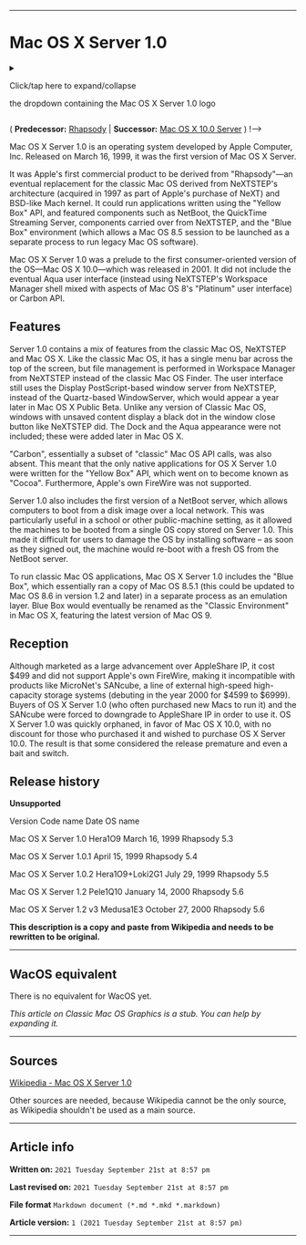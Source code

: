   
***

# Mac OS X Server 1.0

<details>
<summary><p>Click/tap here to expand/collapse</p>
<p>the dropdown containing the Mac OS X Server 1.0 logo</p></summary>

![https://github.com/seanpm2001/WacOS/blob/master/Graphics/MacOS-Server/1.0/Logo/MacOSX_Server1.0_Logo.png](https://github.com/seanpm2001/WacOS/blob/master/Graphics/MacOS-Server/1.0/Logo/MacOSX_Server1.0_Logo.png)

</details>

( **Predecessor:** [Rhapsody](https://github.com/seanpm2001/WacOS/wiki/Rhapsody/) | **Successor:** [Mac OS X 10.0 Server](https://github.com/seanpm2001/WacOS/wiki/MacOS-Server/) ) !-->

Mac OS X Server 1.0 is an operating system developed by Apple Computer, Inc. Released on March 16, 1999, it was the first version of Mac OS X Server.

It was Apple's first commercial product to be derived from "Rhapsody"—an eventual replacement for the classic Mac OS derived from NeXTSTEP's architecture (acquired in 1997 as part of Apple's purchase of NeXT) and BSD-like Mach kernel. It could run applications written using the "Yellow Box" API, and featured components such as NetBoot, the QuickTime Streaming Server, components carried over from NeXTSTEP, and the "Blue Box" environment (which allows a Mac OS 8.5 session to be launched as a separate process to run legacy Mac OS software).

Mac OS X Server 1.0 was a prelude to the first consumer-oriented version of the OS—Mac OS X 10.0—which was released in 2001. It did not include the eventual Aqua user interface (instead using NeXTSTEP's Workspace Manager shell mixed with aspects of Mac OS 8's "Platinum" user interface) or Carbon API.

## Features

Server 1.0 contains a mix of features from the classic Mac OS, NeXTSTEP and Mac OS X. Like the classic Mac OS, it has a single menu bar across the top of the screen, but file management is performed in Workspace Manager from NeXTSTEP instead of the classic Mac OS Finder. The user interface still uses the Display PostScript-based window server from NeXTSTEP, instead of the Quartz-based WindowServer, which would appear a year later in Mac OS X Public Beta. Unlike any version of Classic Mac OS, windows with unsaved content display a black dot in the window close button like NeXTSTEP did. The Dock and the Aqua appearance were not included; these were added later in Mac OS X.

"Carbon", essentially a subset of "classic" Mac OS API calls, was also absent. This meant that the only native applications for OS X Server 1.0 were written for the "Yellow Box" API, which went on to become known as "Cocoa". Furthermore, Apple's own FireWire was not supported.

Server 1.0 also includes the first version of a NetBoot server, which allows computers to boot from a disk image over a local network. This was particularly useful in a school or other public-machine setting, as it allowed the machines to be booted from a single OS copy stored on Server 1.0. This made it difficult for users to damage the OS by installing software – as soon as they signed out, the machine would re-boot with a fresh OS from the NetBoot server.

To run classic Mac OS applications, Mac OS X Server 1.0 includes the "Blue Box", which essentially ran a copy of Mac OS 8.5.1 (this could be updated to Mac OS 8.6 in version 1.2 and later) in a separate process as an emulation layer. Blue Box would eventually be renamed as the "Classic Environment" in Mac OS X, featuring the latest version of Mac OS 9.

## Reception

Although marketed as a large advancement over AppleShare IP, it cost $499 and did not support Apple's own FireWire, making it incompatible with products like MicroNet's SANcube, a line of external high-speed high-capacity storage systems (debuting in the year 2000 for $4599 to $6999). Buyers of OS X Server 1.0 (who often purchased new Macs to run it) and the SANcube were forced to downgrade to AppleShare IP in order to use it. OS X Server 1.0 was quickly orphaned, in favor of Mac OS X 10.0, with no discount for those who purchased it and wished to purchase OS X Server 10.0. The result is that some considered the release premature and even a bait and switch.

## Release history

**Unsupported**

Version 	Code name 	Date 	OS name

Mac OS X Server 1.0 	Hera1O9 	March 16, 1999 	Rhapsody 5.3

Mac OS X Server 1.0.1 	April 15, 1999 	Rhapsody 5.4

Mac OS X Server 1.0.2 	Hera1O9+Loki2G1 	July 29, 1999 	Rhapsody 5.5

Mac OS X Server 1.2 	Pele1Q10 	January 14, 2000 	Rhapsody 5.6

Mac OS X Server 1.2 v3 	Medusa1E3 	October 27, 2000 	Rhapsody 5.6 

**This description is a copy and paste from Wikipedia and needs to be rewritten to be original.**

***

## WacOS equivalent

There is no equivalent for WacOS yet.

_This article on Classic Mac OS Graphics is a stub. You can help by expanding it._

***

## Sources

[Wikipedia - Mac OS X Server 1.0](https://en.wikipedia.org/wiki/Mac_OS_X_Server_1.0)

Other sources are needed, because Wikipedia cannot be the only source, as Wikipedia shouldn't be used as a main source. <!-- this article needs LOTS of improvement and original work to prevent it from being a copy and paste from Wikipedia. !-->

***

## Article info

**Written on:** `2021 Tuesday September 21st at 8:57 pm`

**Last revised on:** `2021 Tuesday September 21st at 8:57 pm`

**File format** `Markdown document (*.md *.mkd *.markdown)`

**Article version:** `1 (2021 Tuesday September 21st at 8:57 pm)`

***

<!-- Tools

Quick copy and paste

https://github.com/seanpm2001/WacOS/wiki/

!-->
